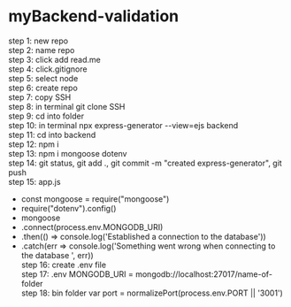 # myBackend-validation

step 1: new repo<br>
step 2: name repo<br>
step 3: click add read.me<br>
step 4: click.gitignore<br>
step 5: select node<br>
step 6: create repo<br>
step 7: copy SSH<br>
step 8: in terminal git clone SSH<br>
step 9: cd into folder<br>
step 10: in terminal npx express-generator --view=ejs backend<br>
step 11: cd into backend<br>
step 12: npm i<br>
step 13: npm i mongoose dotenv<br>
step 14: git status, git add ., git commit -m "created express-generator", git push<br>
step 15: app.js<br>
-    const mongoose = require("mongoose")<br>
-    require("dotenv").config()<br>
-    mongoose<br>
-    .connect(process.env.MONGODB_URI)<br>
-    .then(() => console.log('Established a connection to the database'))<br>
-    .catch(err => console.log('Something went wrong when connecting to the database ', err))<br>
step 16: create .env file<br>
step 17: .env MONGODB_URI = mongodb://localhost:27017/name-of-folder<br>
step 18: bin folder var port = normalizePort(process.env.PORT || '3001')<br>
